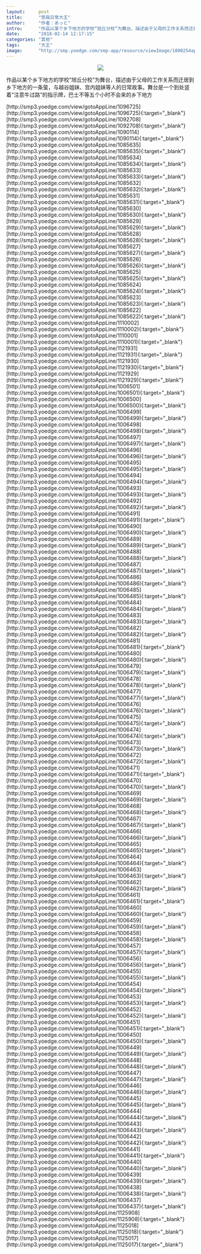 ```yaml
---
layout:     post
title:      "悠哉日常大王"
author:     "作者：あっと"
intro:      "作品以某个乡下地方的学校“旭丘分校”为舞台，描述由于父母的工作关系而迁居到乡下地方的一条萤，与越谷姐妹、宫内姐妹等人的日常故事。舞台是一个到处竖着“注意牛过路”的指示牌，巴士不等五个小时不会来的乡下地方"
date:       "2018-02-14 12:17:15"
categories: "其他"
tags:       "大王"
image:      "http://smp.yoedge.com/smp-app/resource/viewImage/1000254appline.png"
---
```

<div style="text-align: center">
<p><img src="http://smp.yoedge.com/smp-app/resource/viewImage/1000254appline.png"/></p>
</div>
<p class="post-meta">
<span>作品以某个乡下地方的学校“旭丘分校”为舞台，描述由于父母的工作关系而迁居到乡下地方的一条萤，与越谷姐妹、宫内姐妹等人的日常故事。舞台是一个到处竖着“注意牛过路”的指示牌，巴士不等五个小时不会来的乡下地方</span>
</p>
[http://smp3.yoedge.com/view/gotoAppLine/1096725](http://smp3.yoedge.com/view/gotoAppLine/1096725){:target="_blank"}
[http://smp3.yoedge.com/view/gotoAppLine/1092708](http://smp3.yoedge.com/view/gotoAppLine/1092708){:target="_blank"}
[http://smp3.yoedge.com/view/gotoAppLine/1090114](http://smp3.yoedge.com/view/gotoAppLine/1090114){:target="_blank"}
[http://smp3.yoedge.com/view/gotoAppLine/1085635](http://smp3.yoedge.com/view/gotoAppLine/1085635){:target="_blank"}
[http://smp3.yoedge.com/view/gotoAppLine/1085634](http://smp3.yoedge.com/view/gotoAppLine/1085634){:target="_blank"}
[http://smp3.yoedge.com/view/gotoAppLine/1085633](http://smp3.yoedge.com/view/gotoAppLine/1085633){:target="_blank"}
[http://smp3.yoedge.com/view/gotoAppLine/1085632](http://smp3.yoedge.com/view/gotoAppLine/1085632){:target="_blank"}
[http://smp3.yoedge.com/view/gotoAppLine/1085631](http://smp3.yoedge.com/view/gotoAppLine/1085631){:target="_blank"}
[http://smp3.yoedge.com/view/gotoAppLine/1085630](http://smp3.yoedge.com/view/gotoAppLine/1085630){:target="_blank"}
[http://smp3.yoedge.com/view/gotoAppLine/1085629](http://smp3.yoedge.com/view/gotoAppLine/1085629){:target="_blank"}
[http://smp3.yoedge.com/view/gotoAppLine/1085628](http://smp3.yoedge.com/view/gotoAppLine/1085628){:target="_blank"}
[http://smp3.yoedge.com/view/gotoAppLine/1085627](http://smp3.yoedge.com/view/gotoAppLine/1085627){:target="_blank"}
[http://smp3.yoedge.com/view/gotoAppLine/1085626](http://smp3.yoedge.com/view/gotoAppLine/1085626){:target="_blank"}
[http://smp3.yoedge.com/view/gotoAppLine/1085625](http://smp3.yoedge.com/view/gotoAppLine/1085625){:target="_blank"}
[http://smp3.yoedge.com/view/gotoAppLine/1085624](http://smp3.yoedge.com/view/gotoAppLine/1085624){:target="_blank"}
[http://smp3.yoedge.com/view/gotoAppLine/1085623](http://smp3.yoedge.com/view/gotoAppLine/1085623){:target="_blank"}
[http://smp3.yoedge.com/view/gotoAppLine/1085622](http://smp3.yoedge.com/view/gotoAppLine/1085622){:target="_blank"}
[http://smp3.yoedge.com/view/gotoAppLine/1110002](http://smp3.yoedge.com/view/gotoAppLine/1110002){:target="_blank"}
[http://smp3.yoedge.com/view/gotoAppLine/1110001](http://smp3.yoedge.com/view/gotoAppLine/1110001){:target="_blank"}
[http://smp3.yoedge.com/view/gotoAppLine/1121931](http://smp3.yoedge.com/view/gotoAppLine/1121931){:target="_blank"}
[http://smp3.yoedge.com/view/gotoAppLine/1121930](http://smp3.yoedge.com/view/gotoAppLine/1121930){:target="_blank"}
[http://smp3.yoedge.com/view/gotoAppLine/1121929](http://smp3.yoedge.com/view/gotoAppLine/1121929){:target="_blank"}
[http://smp3.yoedge.com/view/gotoAppLine/1006501](http://smp3.yoedge.com/view/gotoAppLine/1006501){:target="_blank"}
[http://smp3.yoedge.com/view/gotoAppLine/1006500](http://smp3.yoedge.com/view/gotoAppLine/1006500){:target="_blank"}
[http://smp3.yoedge.com/view/gotoAppLine/1006499](http://smp3.yoedge.com/view/gotoAppLine/1006499){:target="_blank"}
[http://smp3.yoedge.com/view/gotoAppLine/1006498](http://smp3.yoedge.com/view/gotoAppLine/1006498){:target="_blank"}
[http://smp3.yoedge.com/view/gotoAppLine/1006497](http://smp3.yoedge.com/view/gotoAppLine/1006497){:target="_blank"}
[http://smp3.yoedge.com/view/gotoAppLine/1006496](http://smp3.yoedge.com/view/gotoAppLine/1006496){:target="_blank"}
[http://smp3.yoedge.com/view/gotoAppLine/1006495](http://smp3.yoedge.com/view/gotoAppLine/1006495){:target="_blank"}
[http://smp3.yoedge.com/view/gotoAppLine/1006494](http://smp3.yoedge.com/view/gotoAppLine/1006494){:target="_blank"}
[http://smp3.yoedge.com/view/gotoAppLine/1006493](http://smp3.yoedge.com/view/gotoAppLine/1006493){:target="_blank"}
[http://smp3.yoedge.com/view/gotoAppLine/1006492](http://smp3.yoedge.com/view/gotoAppLine/1006492){:target="_blank"}
[http://smp3.yoedge.com/view/gotoAppLine/1006491](http://smp3.yoedge.com/view/gotoAppLine/1006491){:target="_blank"}
[http://smp3.yoedge.com/view/gotoAppLine/1006490](http://smp3.yoedge.com/view/gotoAppLine/1006490){:target="_blank"}
[http://smp3.yoedge.com/view/gotoAppLine/1006489](http://smp3.yoedge.com/view/gotoAppLine/1006489){:target="_blank"}
[http://smp3.yoedge.com/view/gotoAppLine/1006488](http://smp3.yoedge.com/view/gotoAppLine/1006488){:target="_blank"}
[http://smp3.yoedge.com/view/gotoAppLine/1006487](http://smp3.yoedge.com/view/gotoAppLine/1006487){:target="_blank"}
[http://smp3.yoedge.com/view/gotoAppLine/1006486](http://smp3.yoedge.com/view/gotoAppLine/1006486){:target="_blank"}
[http://smp3.yoedge.com/view/gotoAppLine/1006485](http://smp3.yoedge.com/view/gotoAppLine/1006485){:target="_blank"}
[http://smp3.yoedge.com/view/gotoAppLine/1006484](http://smp3.yoedge.com/view/gotoAppLine/1006484){:target="_blank"}
[http://smp3.yoedge.com/view/gotoAppLine/1006483](http://smp3.yoedge.com/view/gotoAppLine/1006483){:target="_blank"}
[http://smp3.yoedge.com/view/gotoAppLine/1006482](http://smp3.yoedge.com/view/gotoAppLine/1006482){:target="_blank"}
[http://smp3.yoedge.com/view/gotoAppLine/1006481](http://smp3.yoedge.com/view/gotoAppLine/1006481){:target="_blank"}
[http://smp3.yoedge.com/view/gotoAppLine/1006480](http://smp3.yoedge.com/view/gotoAppLine/1006480){:target="_blank"}
[http://smp3.yoedge.com/view/gotoAppLine/1006479](http://smp3.yoedge.com/view/gotoAppLine/1006479){:target="_blank"}
[http://smp3.yoedge.com/view/gotoAppLine/1006478](http://smp3.yoedge.com/view/gotoAppLine/1006478){:target="_blank"}
[http://smp3.yoedge.com/view/gotoAppLine/1006477](http://smp3.yoedge.com/view/gotoAppLine/1006477){:target="_blank"}
[http://smp3.yoedge.com/view/gotoAppLine/1006476](http://smp3.yoedge.com/view/gotoAppLine/1006476){:target="_blank"}
[http://smp3.yoedge.com/view/gotoAppLine/1006475](http://smp3.yoedge.com/view/gotoAppLine/1006475){:target="_blank"}
[http://smp3.yoedge.com/view/gotoAppLine/1006474](http://smp3.yoedge.com/view/gotoAppLine/1006474){:target="_blank"}
[http://smp3.yoedge.com/view/gotoAppLine/1006473](http://smp3.yoedge.com/view/gotoAppLine/1006473){:target="_blank"}
[http://smp3.yoedge.com/view/gotoAppLine/1006472](http://smp3.yoedge.com/view/gotoAppLine/1006472){:target="_blank"}
[http://smp3.yoedge.com/view/gotoAppLine/1006471](http://smp3.yoedge.com/view/gotoAppLine/1006471){:target="_blank"}
[http://smp3.yoedge.com/view/gotoAppLine/1006470](http://smp3.yoedge.com/view/gotoAppLine/1006470){:target="_blank"}
[http://smp3.yoedge.com/view/gotoAppLine/1006469](http://smp3.yoedge.com/view/gotoAppLine/1006469){:target="_blank"}
[http://smp3.yoedge.com/view/gotoAppLine/1006468](http://smp3.yoedge.com/view/gotoAppLine/1006468){:target="_blank"}
[http://smp3.yoedge.com/view/gotoAppLine/1006467](http://smp3.yoedge.com/view/gotoAppLine/1006467){:target="_blank"}
[http://smp3.yoedge.com/view/gotoAppLine/1006466](http://smp3.yoedge.com/view/gotoAppLine/1006466){:target="_blank"}
[http://smp3.yoedge.com/view/gotoAppLine/1006465](http://smp3.yoedge.com/view/gotoAppLine/1006465){:target="_blank"}
[http://smp3.yoedge.com/view/gotoAppLine/1006464](http://smp3.yoedge.com/view/gotoAppLine/1006464){:target="_blank"}
[http://smp3.yoedge.com/view/gotoAppLine/1006463](http://smp3.yoedge.com/view/gotoAppLine/1006463){:target="_blank"}
[http://smp3.yoedge.com/view/gotoAppLine/1006462](http://smp3.yoedge.com/view/gotoAppLine/1006462){:target="_blank"}
[http://smp3.yoedge.com/view/gotoAppLine/1006461](http://smp3.yoedge.com/view/gotoAppLine/1006461){:target="_blank"}
[http://smp3.yoedge.com/view/gotoAppLine/1006460](http://smp3.yoedge.com/view/gotoAppLine/1006460){:target="_blank"}
[http://smp3.yoedge.com/view/gotoAppLine/1006459](http://smp3.yoedge.com/view/gotoAppLine/1006459){:target="_blank"}
[http://smp3.yoedge.com/view/gotoAppLine/1006458](http://smp3.yoedge.com/view/gotoAppLine/1006458){:target="_blank"}
[http://smp3.yoedge.com/view/gotoAppLine/1006457](http://smp3.yoedge.com/view/gotoAppLine/1006457){:target="_blank"}
[http://smp3.yoedge.com/view/gotoAppLine/1006456](http://smp3.yoedge.com/view/gotoAppLine/1006456){:target="_blank"}
[http://smp3.yoedge.com/view/gotoAppLine/1006455](http://smp3.yoedge.com/view/gotoAppLine/1006455){:target="_blank"}
[http://smp3.yoedge.com/view/gotoAppLine/1006454](http://smp3.yoedge.com/view/gotoAppLine/1006454){:target="_blank"}
[http://smp3.yoedge.com/view/gotoAppLine/1006453](http://smp3.yoedge.com/view/gotoAppLine/1006453){:target="_blank"}
[http://smp3.yoedge.com/view/gotoAppLine/1006452](http://smp3.yoedge.com/view/gotoAppLine/1006452){:target="_blank"}
[http://smp3.yoedge.com/view/gotoAppLine/1006451](http://smp3.yoedge.com/view/gotoAppLine/1006451){:target="_blank"}
[http://smp3.yoedge.com/view/gotoAppLine/1006450](http://smp3.yoedge.com/view/gotoAppLine/1006450){:target="_blank"}
[http://smp3.yoedge.com/view/gotoAppLine/1006449](http://smp3.yoedge.com/view/gotoAppLine/1006449){:target="_blank"}
[http://smp3.yoedge.com/view/gotoAppLine/1006448](http://smp3.yoedge.com/view/gotoAppLine/1006448){:target="_blank"}
[http://smp3.yoedge.com/view/gotoAppLine/1006447](http://smp3.yoedge.com/view/gotoAppLine/1006447){:target="_blank"}
[http://smp3.yoedge.com/view/gotoAppLine/1006446](http://smp3.yoedge.com/view/gotoAppLine/1006446){:target="_blank"}
[http://smp3.yoedge.com/view/gotoAppLine/1006445](http://smp3.yoedge.com/view/gotoAppLine/1006445){:target="_blank"}
[http://smp3.yoedge.com/view/gotoAppLine/1006444](http://smp3.yoedge.com/view/gotoAppLine/1006444){:target="_blank"}
[http://smp3.yoedge.com/view/gotoAppLine/1006443](http://smp3.yoedge.com/view/gotoAppLine/1006443){:target="_blank"}
[http://smp3.yoedge.com/view/gotoAppLine/1006442](http://smp3.yoedge.com/view/gotoAppLine/1006442){:target="_blank"}
[http://smp3.yoedge.com/view/gotoAppLine/1006441](http://smp3.yoedge.com/view/gotoAppLine/1006441){:target="_blank"}
[http://smp3.yoedge.com/view/gotoAppLine/1006440](http://smp3.yoedge.com/view/gotoAppLine/1006440){:target="_blank"}
[http://smp3.yoedge.com/view/gotoAppLine/1006439](http://smp3.yoedge.com/view/gotoAppLine/1006439){:target="_blank"}
[http://smp3.yoedge.com/view/gotoAppLine/1006438](http://smp3.yoedge.com/view/gotoAppLine/1006438){:target="_blank"}
[http://smp3.yoedge.com/view/gotoAppLine/1006437](http://smp3.yoedge.com/view/gotoAppLine/1006437){:target="_blank"}
[http://smp3.yoedge.com/view/gotoAppLine/1125908](http://smp3.yoedge.com/view/gotoAppLine/1125908){:target="_blank"}
[http://smp3.yoedge.com/view/gotoAppLine/1125018](http://smp3.yoedge.com/view/gotoAppLine/1125018){:target="_blank"}
[http://smp3.yoedge.com/view/gotoAppLine/1125017](http://smp3.yoedge.com/view/gotoAppLine/1125017){:target="_blank"}


